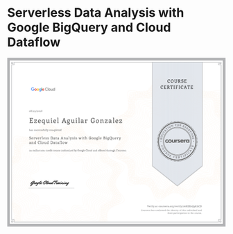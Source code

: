 # Serverless Data Analysis with Google BigQuery and Cloud Dataflow
![Certificate](03-ezequiel-aguilar-gonzalez-serverless-data-analysis-with-google-bigQuery-and-cloud-dataflow.png)
